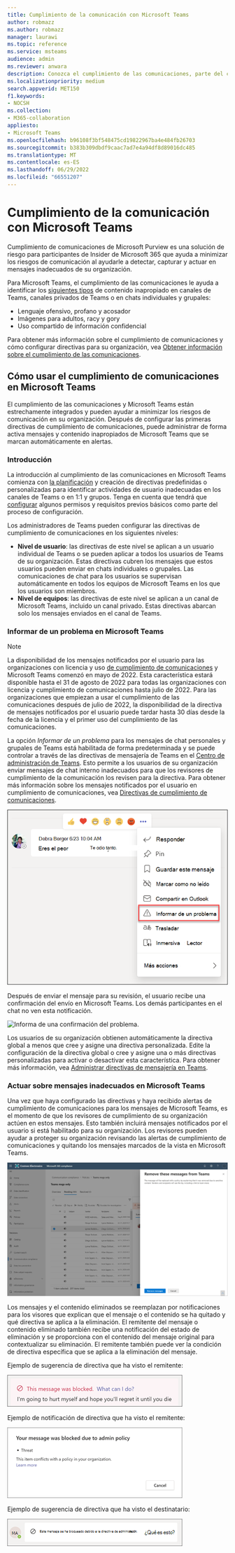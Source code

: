 ```yaml
---
title: Cumplimiento de la comunicación con Microsoft Teams
author: robmazz
ms.author: robmazz
manager: laurawi
ms.topic: reference
ms.service: msteams
audience: admin
ms.reviewer: anwara
description: Conozca el cumplimiento de las comunicaciones, parte del conjunto de soluciones de riesgo de Insider, desde la perspectiva de Microsoft Teams (esto forma parte de la funcionalidad de cumplimiento de las comunicaciones de M365).
ms.localizationpriority: medium
search.appverid: MET150
f1.keywords:
- NOCSH
ms.collection:
- M365-collaboration
appliesto:
- Microsoft Teams
ms.openlocfilehash: b96108f3bf548475cd19822967ba4e484fb26703
ms.sourcegitcommit: b383b309dbdf9caac7ad7e4a94df8d89016dc485
ms.translationtype: MT
ms.contentlocale: es-ES
ms.lasthandoff: 06/29/2022
ms.locfileid: "66551207"
---
```

# <a name="communication-compliance-with-microsoft-teams"></a>Cumplimiento de la comunicación con Microsoft Teams

Cumplimiento de comunicaciones de Microsoft Purview es una solución de riesgo para participantes de Insider de Microsoft 365 que ayuda a minimizar los riesgos de comunicación al ayudarle a detectar, capturar y actuar en mensajes inadecuados de su organización.

Para Microsoft Teams, el cumplimiento de las comunicaciones le ayuda a identificar los [siguientes tipos](/microsoft-365/compliance/communication-compliance-feature-reference) de contenido inapropiado en canales de Teams, canales privados de Teams o en chats individuales y grupales:

- Lenguaje ofensivo, profano y acosador
- Imágenes para adultos, racy y gory
- Uso compartido de información confidencial

Para obtener más información sobre el cumplimiento de comunicaciones y cómo configurar directivas para su organización, vea [Obtener información sobre el cumplimiento de las comunicaciones](/microsoft-365/compliance/communication-compliance).

## <a name="how-to-use-communication-compliance-in-microsoft-teams"></a>Cómo usar el cumplimiento de comunicaciones en Microsoft Teams

El cumplimiento de las comunicaciones y Microsoft Teams están estrechamente integrados y pueden ayudar a minimizar los riesgos de comunicación en su organización. Después de configurar las primeras directivas de cumplimiento de comunicaciones, puede administrar de forma activa mensajes y contenido inapropiados de Microsoft Teams que se marcan automáticamente en alertas.

### <a name="getting-started"></a>Introducción

La introducción al cumplimiento de las comunicaciones en Microsoft Teams comienza con [la planificación](/microsoft-365/compliance/communication-compliance-plan) y creación de directivas predefinidas o personalizadas para identificar actividades de usuario inadecuadas en los canales de Teams o en 1:1 y grupos. Tenga en cuenta que tendrá que [configurar](/microsoft-365/compliance/communication-compliance-configure) algunos permisos y requisitos previos básicos como parte del proceso de configuración.

Los administradores de Teams pueden configurar las directivas de cumplimiento de comunicaciones en los siguientes niveles:

- **Nivel de usuario**: las directivas de este nivel se aplican a un usuario individual de Teams o se pueden aplicar a todos los usuarios de Teams de su organización. Estas directivas cubren los mensajes que estos usuarios pueden enviar en chats individuales o grupales. Las comunicaciones de chat para los usuarios se supervisan automáticamente en todos los equipos de Microsoft Teams en los que los usuarios son miembros.
- **Nivel de equipos**: las directivas de este nivel se aplican a un canal de Microsoft Teams, incluido un canal privado. Estas directivas abarcan solo los mensajes enviados en el canal de Teams.

### <a name="report-a-concern-in-microsoft-teams"></a>Informar de un problema en Microsoft Teams

>[!NOTE]
>La disponibilidad de los mensajes notificados por el usuario para las organizaciones con licencia y uso [de cumplimiento de comunicaciones](/microsoft-365/compliance/communication-compliance-configure#subscriptions-and-licensing) y Microsoft Teams comenzó en mayo de 2022. Esta característica estará disponible hasta el 31 de agosto de 2022 para todas las organizaciones con licencia y cumplimiento de comunicaciones hasta julio de 2022. Para las organizaciones que empiezan a usar el cumplimiento de las comunicaciones después de julio de 2022, la disponibilidad de la directiva de mensajes notificados por el usuario puede tardar hasta 30 días desde la fecha de la licencia y el primer uso del cumplimiento de las comunicaciones.

La opción *Informar de un problema* para los mensajes de chat personales y grupales de Teams está habilitada de forma predeterminada y se puede controlar a través de las directivas de mensajería de Teams en el [Centro de administración de Teams](/microsoftteams/manage-teams-in-modern-portal). Esto permite a los usuarios de su organización enviar mensajes de chat interno inadecuados para que los revisores de cumplimiento de la comunicación los revisen para la directiva. Para obtener más información sobre los mensajes notificados por el usuario en cumplimiento de comunicaciones, vea [Directivas de cumplimiento de comunicaciones](/microsoft-365/compliance/communication-compliance-policies#user-reported-messages-policy).

![Informar de un menú de preocupación.](./media/communication-compliance-report-a-concern-full-menu.png)

Después de enviar el mensaje para su revisión, el usuario recibe una confirmación del envío en Microsoft Teams. Los demás participantes en el chat no ven esta notificación.

![Informa de una confirmación del problema.](./media/communication-compliance-report-a-concern.png)

Los usuarios de su organización obtienen automáticamente la directiva global a menos que cree y asigne una directiva personalizada. Edite la configuración de la directiva global o cree y asigne una o más directivas personalizadas para activar o desactivar esta característica. Para obtener más información, vea [Administrar directivas de mensajería en Teams](/microsoftteams/messaging-policies-in-teams).

### <a name="act-on-inappropriate-messages-in-microsoft-teams"></a>Actuar sobre mensajes inadecuados en Microsoft Teams

Una vez que haya configurado las directivas y haya recibido alertas de cumplimiento de comunicaciones para los mensajes de Microsoft Teams, es el momento de que los revisores de cumplimiento de su organización actúen en estos mensajes. Esto también incluirá mensajes notificados por el usuario si está habilitado para su organización. Los revisores pueden ayudar a proteger su organización revisando las alertas de cumplimiento de comunicaciones y quitando los mensajes marcados de la vista en Microsoft Teams.

![Quitar un mensaje en Teams.](./media/communication-compliance-remove-teams-message.png)

Los mensajes y el contenido eliminados se reemplazan por notificaciones para los visores que explican que el mensaje o el contenido se ha quitado y qué directiva se aplica a la eliminación. El remitente del mensaje o contenido eliminado también recibe una notificación del estado de eliminación y se proporciona con el contenido del mensaje original para contextualizar su eliminación. El remitente también puede ver la condición de directiva específica que se aplica a la eliminación del mensaje.

Ejemplo de sugerencia de directiva que ha visto el remitente:

![Sugerencia de directiva para el remitente.](./media/communication-compliance-warning-1.png)

Ejemplo de notificación de directiva que ha visto el remitente:

![Información de la condición de la directiva para el remitente.](./media/communication-compliance-warning-2.png)

Ejemplo de sugerencia de directiva que ha visto el destinatario:

![Sugerencia de directiva para el destinatario.](./media/communication-compliance-warning-3.png)